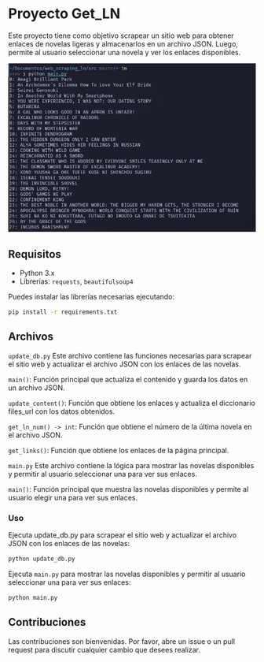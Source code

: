 # Proyecto Get_LN

Este proyecto tiene como objetivo scrapear un sitio web para obtener enlaces de novelas ligeras y almacenarlos en un archivo JSON. Luego, permite al usuario seleccionar una novela y ver los enlaces disponibles.

![img1](img/img1.png)

## Requisitos

- Python 3.x
- Librerías: `requests`, `beautifulsoup4`

Puedes instalar las librerías necesarias ejecutando:
```bash
pip install -r requirements.txt
```

## Archivos
```update_db.py```
Este archivo contiene las funciones necesarias para scrapear el sitio web y actualizar el archivo JSON con los enlaces de las novelas.

```main()```: Función principal que actualiza el contenido y guarda los datos en un archivo JSON.

```update_content()```: Función que obtiene los enlaces y actualiza el diccionario files_url con los datos obtenidos.

```get_ln_num() -> int```: Función que obtiene el número de la última novela en el archivo JSON.

```get_links()```: Función que obtiene los enlaces de la página principal.

```main.py```
Este archivo contiene la lógica para mostrar las novelas disponibles y permitir al usuario seleccionar una para ver sus enlaces.

```main()```: Función principal que muestra las novelas disponibles y permite al usuario elegir una para ver sus enlaces.
### Uso
Ejecuta update_db.py para scrapear el sitio web y actualizar el archivo JSON con los enlaces de las novelas:
```bash
python update_db.py
```
Ejecuta ```main.py``` para mostrar las novelas disponibles y permitir al usuario seleccionar una para ver sus enlaces:
```bash
python main.py
```
## Contribuciones
Las contribuciones son bienvenidas. Por favor, abre un issue o un pull request para discutir cualquier cambio que desees realizar.
